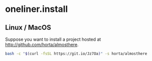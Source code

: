 # oneliner.install

## Linux / MacOS

Suppose you want to install a project hosted at <http://github.com/horta/almosthere>.

```bash
bash -c "$(curl -fsSL https://git.io/Jz7Oa)" -s horta/almosthere
```
